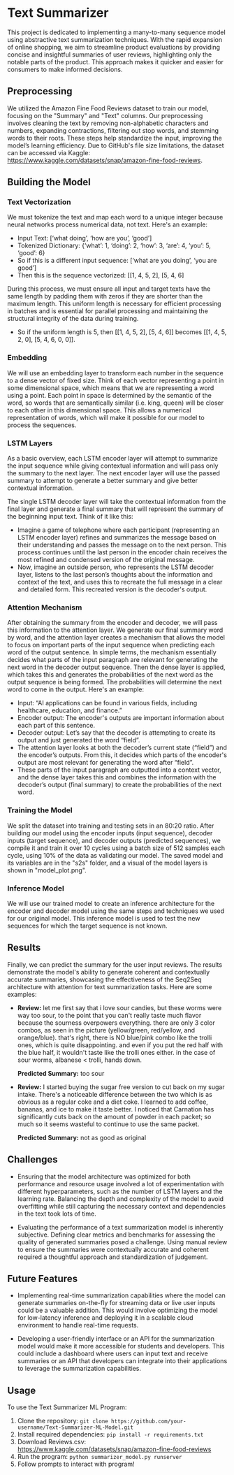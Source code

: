 # Text Summarizer
This project is dedicated to implementing a many-to-many sequence model using abstractive text summarization techniques. With the rapid expansion of online shopping, we aim to streamline product evaluations by providing concise and insightful summaries of user reviews, highlighting only the notable parts of the product. This approach makes it quicker and easier for consumers to make informed decisions.




## Preprocessing
We utilized the Amazon Fine Food Reviews dataset to train our model, focusing on the "Summary" and "Text" columns. Our preprocessing involves cleaning the text by removing non-alphabetic characters and numbers, expanding contractions, filtering out stop words, and stemming words to their roots. These steps help standardize the input, improving the model’s learning efficiency. Due to GitHub's file size limitations, the dataset can be accessed via Kaggle: https://www.kaggle.com/datasets/snap/amazon-fine-food-reviews.




## Building the Model
### Text Vectorization
We must tokenize the text and map each word to a unique integer because neural networks process numerical data, not text. Here's an example:

- Input Text: [‘what doing’, ‘how are you’, ‘good’]
- Tokenized Dictionary: {‘what’: 1, ‘doing’: 2, ‘how’: 3, ‘are’: 4, ‘you’: 5, ‘good’: 6}
- So if this is a different input sequence: [‘what are you doing’, ‘you are good’]
- Then this is the sequence vectorized: [[1, 4, 5, 2], [5, 4, 6]

During this process, we must ensure all input and target texts have the same length by padding them with zeros if they are shorter than the maximum length. This uniform length is necessary for efficient processing in batches and is essential for parallel processing and maintaining the structural integrity of the data during training.

- So if the uniform length is 5, then [[1, 4, 5, 2], [5, 4, 6]] becomes [[1, 4, 5, 2, 0], [5, 4, 6, 0, 0]].

### Embedding
We will use an embedding layer to transform each number in the sequence to a dense vector of fixed size. Think of each vector representing a point in some dimensional space, which means that we are representing a word using a point. Each point in space is determined by the semantic of the word, so words that are semantically similar (i.e. king, queen) will be closer to each other in this dimensional space. This allows a numerical representation of words, which will make it possible for our model to process the sequences.

### LSTM Layers
As a basic overview, each LSTM encoder layer will attempt to summarize the input sequence while giving contextual information and will pass only the summary to the next layer. The next encoder layer will use the passed summary to attempt to generate a better summary and give better contextual information.

The single LSTM decoder layer will take the contextual information from the final layer and generate a final summary that will represent the summary of the beginning input text. Think of it like this:

- Imagine a game of telephone where each participant (representing an LSTM encoder layer) refines and summarizes the message based on their understanding and passes the message on to the next person. This process continues until the last person in the encoder chain receives the most refined and condensed version of the original message.
- Now, imagine an outside person, who represents the LSTM decoder layer, listens to the last person’s thoughts about the information and context of the text, and uses this to recreate the full message in a clear and detailed form. This recreated version is the decoder's output.

### Attention Mechanism
After obtaining the summary from the encoder and decoder, we will pass this information to the attention layer. We generate our final summary word by word, and the attention layer creates a mechanism that allows the model to focus on important parts of the input sequence when predicting each word of the output sentence. In simple terms, the mechanism essentially decides what parts of the input paragraph are relevant for generating the next word in the decoder output sequence. Then the dense layer is applied, which takes this and generates the probabilities of the next word as the output sequence is being formed. The probabilities will determine the next word to come in the output. Here's an example:

- Input: “AI applications can be found in various fields, including healthcare, education, and finance.”
- Encoder output: The encoder's outputs are important information about each part of this sentence.
- Decoder output: Let’s say that the decoder is attempting to create its output and just generated the word “field”.
- The attention layer looks at both the decoder’s current state (“field”) and the encoder’s outputs. From this, it decides which parts of the encoder's output are most relevant for generating the word after “field”.
- These parts of the input paragraph are outputted into a context vector, and the dense layer takes this and combines the information with the decoder’s output (final summary) to create the probabilities of the next word.

### Training the Model
We split the dataset into training and testing sets in an 80:20 ratio. After building our model using the encoder inputs (input sequence), decoder inputs (target sequence), and decoder outputs (predicted sequences), we compile it and train it over 10 cycles using a batch size of 512 samples each cycle, using 10% of the data as validating our model. The saved model and its variables are in the "s2s" folder, and a visual of the model layers is shown in "model_plot.png".

### Inference Model
We will use our trained model to create an inference architecture for the encoder and decoder model using the same steps and techniques we used for our original model. This inference model is used to test the new sequences for which the target sequence is not known.




## Results
Finally, we can predict the summary for the user input reviews. The results demonstrate the model's ability to generate coherent and contextually accurate summaries, showcasing the effectiveness of the Seq2Seq architecture with attention for text summarization tasks. Here are some examples:

- **Review:** let me first say that i love sour candies, but these worms were way too sour, to the point that you can't really taste much flavor because the sourness overpowers everything. there are only 3 color combos, as seen in the picture (yellow/green, red/yellow, and orange/blue). that's right, there is NO blue/pink combo like the trolli ones, which is quite disappointing.  and even if you put the red half with the blue half, it wouldn't taste like the trolli ones either. in the case of sour worms, albanese &lt; trolli, hands down.

  **Predicted Summary:** too sour

- **Review:** I started buying the sugar free version to cut back on my sugar intake. There's a noticeable difference between the two which is as obvious as a regular coke and a diet coke. I learned to add coffee, bananas, and ice to make it taste better. I noticed that Carnation has significantly cuts back on the amount of powder in each packet; so much so it seems wasteful to continue to use the same packet.

  **Predicted Summary:** not as good as original




## Challenges
- Ensuring that the model architecture was optimized for both performance and resource usage involved a lot of experimentation with different hyperparameters, such as the number of LSTM layers and the learning rate. Balancing the depth and complexity of the model to avoid overfitting while still capturing the necessary context and dependencies in the text took lots of time.
  
- Evaluating the performance of a text summarization model is inherently subjective. Defining clear metrics and benchmarks for assessing the quality of generated summaries posed a challenge. Using manual review to ensure the summaries were contextually accurate and coherent required a thoughtful approach and standardization of judgement.




## Future Features
- Implementing real-time summarization capabilities where the model can generate summaries on-the-fly for streaming data or live user inputs could be a valuable addition. This would involve optimizing the model for low-latency inference and deploying it in a scalable cloud environment to handle real-time requests.
  
- Developing a user-friendly interface or an API for the summarization model would make it more accessible for students and developers. This could include a dashboard where users can input text and receive summaries or an API that developers can integrate into their applications to leverage the summarization capabilities.




## Usage
To use the Text Summarizer ML Program:
1. Clone the repository: `git clone https://github.com/your-username/Text-Summarizer-ML-Model.git`
2. Install required dependencies: `pip install -r requirements.txt`
3. Download Reviews.csv: https://www.kaggle.com/datasets/snap/amazon-fine-food-reviews
4. Run the program: `python summarizer_model.py runserver`
5. Follow prompts to interact with program!
